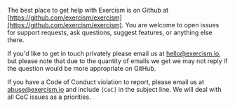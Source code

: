The best place to get help with Exercism is on Github at [https://github.com/exercism/exercism](https://github.com/exercism/exercism). You are welcome to open issues for support requests, ask questions, suggest features, or anything else there.

If you'd like to get in touch privately please email us at [hello@exercism.io](mailto:hello@exercism.io), but please note that due to the quantity of emails we get we may not reply if the question would be more appropriate on GitHub. 

If you have a Code of Conduct violation to report, please email us at [abuse@exercism.io](mailto:abuse@exercism.io) and include `[CoC]` in the subject line. We will deal with all CoC issues as a priorities.
